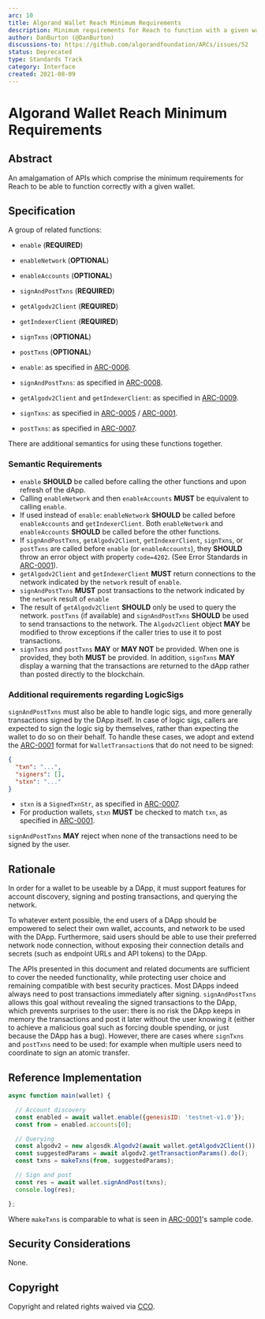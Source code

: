 ```yaml
---
arc: 10
title: Algorand Wallet Reach Minimum Requirements
description: Minimum requirements for Reach to function with a given wallet.
author: DanBurton (@DanBurton)
discussions-to: https://github.com/algorandfoundation/ARCs/issues/52
status: Deprecated
type: Standards Track
category: Interface
created: 2021-08-09
---
```


# Algorand Wallet Reach Minimum Requirements

## Abstract

An amalgamation of APIs which comprise the minimum requirements for Reach to be able to function correctly with a given wallet.

## Specification

A group of related functions:

* `enable` (**REQUIRED**)
* `enableNetwork` (**OPTIONAL**)
* `enableAccounts` (**OPTIONAL**)
* `signAndPostTxns` (**REQUIRED**)
* `getAlgodv2Client` (**REQUIRED**)
* `getIndexerClient` (**REQUIRED**)
* `signTxns` (**OPTIONAL**)
* `postTxns` (**OPTIONAL**)

* `enable`: as specified in [ARC-0006](./arc-0006.md#interface-enablefunction).
* `signAndPostTxns`: as specified in [ARC-0008](./arc-0008.md#interface-signandposttxnsfunction).
* `getAlgodv2Client` and `getIndexerClient`: as specified in [ARC-0009](./arc-0009.md#specification).
* `signTxns`: as specified in [ARC-0005](./arc-0005.md#interface-signtxnsfunction) / [ARC-0001](./arc-0001.md#interface-signtxnsfunction).
* `postTxns`: as specified in [ARC-0007](./arc-0007.md#interface-posttxnsfunction).

There are additional semantics for using these functions together.

### Semantic Requirements

* `enable` **SHOULD** be called before calling the other functions and upon refresh of the dApp.
* Calling `enableNetwork` and then `enableAccounts` **MUST** be equivalent to calling `enable`.
* If used instead of `enable`: `enableNetwork` **SHOULD** be called before `enableAccounts` and `getIndexerClient`. Both `enableNetwork` and `enableAccounts` **SHOULD** be called before the other functions.
* If `signAndPostTxns`, `getAlgodv2Client`, `getIndexerClient`, `signTxns`, or `postTxns` are called before `enable` (or `enableAccounts`), they **SHOULD** throw an error object with property `code=4202`. (See Error Standards in [ARC-0001](arc-0001.md#error-standards)).
* `getAlgodv2Client` and `getIndexerClient` **MUST** return connections to the network indicated by the `network` result of `enable`.
* `signAndPostTxns` **MUST** post transactions to the network indicated by the `network` result of `enable`
* The result of `getAlgodv2Client` **SHOULD** only be used to query the network. `postTxns` (if available) and `signAndPostTxns` **SHOULD** be used to send transactions to the network. The `Algodv2Client` object **MAY** be modified to throw exceptions if the caller tries to use it to post transactions.
* `signTxns` and `postTxns` **MAY** or **MAY NOT** be provided. When one is provided, they both **MUST** be provided. In addition, `signTxns` **MAY** display a warning that the transactions are returned to the dApp rather than posted directly to the blockchain.

### Additional requirements regarding LogicSigs

`signAndPostTxns` must also be able to handle logic sigs, and more generally transactions signed by the DApp itself.
In case of logic sigs, callers are expected to sign the logic sig by themselves, rather than expecting the wallet to do so on their behalf.
To handle these cases, we adopt and extend the [ARC-0001](./arc-0001.md#interface-wallettransaction) format for `WalletTransaction`s that do not need to be signed:

```json
{
  "txn": "...",
  "signers": [],
  "stxn": "..."
}
```

* `stxn` is a `SignedTxnStr`, as specified in [ARC-0007](./arc-0007.md#string-specification-signedtxnstr).
* For production wallets, `stxn` **MUST** be checked to match `txn`, as specified in [ARC-0001](./arc-0001.md#semantic-and-security-requirements).

`signAndPostTxns` **MAY** reject when none of the transactions need to be signed by the user.

## Rationale

In order for a wallet to be useable by a DApp, it must support features for account discovery, signing and posting transactions, and querying the network.

To whatever extent possible, the end users of a DApp should be empowered to select their own wallet, accounts, and network to be used with the DApp.
Furthermore, said users should be able to use their preferred network node connection, without exposing their connection details and secrets (such as endpoint URLs and API tokens) to the DApp.

The APIs presented in this document and related documents are sufficient to cover the needed functionality, while protecting user choice and remaining compatible with best security practices.
Most DApps indeed always need to post transactions immediately after signing.
`signAndPostTxns` allows this goal without revealing the signed transactions to the DApp, which prevents surprises to the user: there is no risk the DApp keeps in memory the transactions and post it later without the user knowing it (either to achieve a malicious goal such as forcing double spending, or just because the DApp has a bug).
However, there are cases where `signTxns` and `postTxns` need to be used: for example when multiple users need to coordinate to sign an atomic transfer.

## Reference Implementation

```js
async function main(wallet) {

  // Account discovery
  const enabled = await wallet.enable({genesisID: 'testnet-v1.0'});
  const from = enabled.accounts[0];

  // Querying
  const algodv2 = new algosdk.Algodv2(await wallet.getAlgodv2Client());
  const suggestedParams = await algodv2.getTransactionParams().do();
  const txns = makeTxns(from, suggestedParams);

  // Sign and post
  const res = await wallet.signAndPost(txns);
  console.log(res);

};
```

Where `makeTxns` is comparable to what is seen in [ARC-0001](./arc-0001.md#reference-implementation)'s sample code.

## Security Considerations

None.

## Copyright

Copyright and related rights waived via <a href="https://creativecommons.org/publicdomain/zero/1.0/">CCO</a>.
